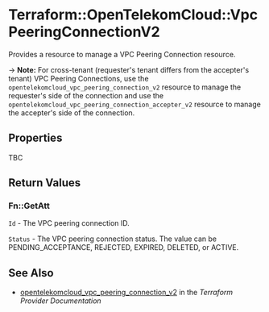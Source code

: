 # Terraform::OpenTelekomCloud::VpcPeeringConnectionV2

Provides a resource to manage a VPC Peering Connection resource.

-> **Note:** For cross-tenant (requester's tenant differs from the accepter's tenant) VPC Peering Connections, use the `opentelekomcloud_vpc_peering_connection_v2` resource to manage the requester's side of the connection and use the `opentelekomcloud_vpc_peering_connection_accepter_v2` resource to manage the accepter's side of the connection.

## Properties

TBC

## Return Values

### Fn::GetAtt

`Id` - The VPC peering connection ID.

`Status` - The VPC peering connection status. The value can be PENDING_ACCEPTANCE, REJECTED, EXPIRED, DELETED, or ACTIVE.

## See Also

* [opentelekomcloud_vpc_peering_connection_v2](https://www.terraform.io/docs/providers/opentelekomcloud/r/vpc_peering_connection_v2.html) in the _Terraform Provider Documentation_